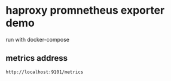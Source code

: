 # haproxy promnetheus exporter demo

run with docker-compose


## metrics address

```code
http://localhost:9101/metrics
```